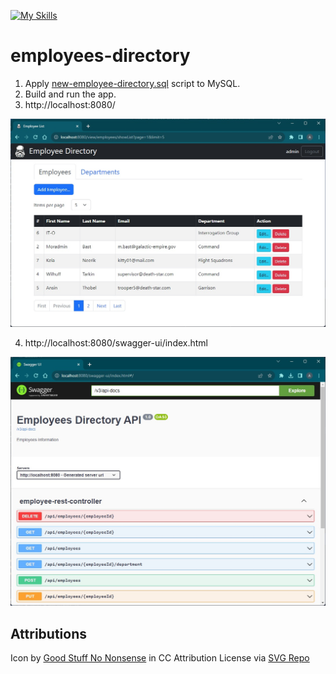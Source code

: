 [![My Skills](https://skillicons.dev/icons?i=java,spring,hibernate,mysql,html,bootstrap&theme=light)](https://skillicons.dev)
# employees-directory

1. Apply [new-employee-directory.sql](./new-employee-directory.sql) script to MySQL.
2. Build and run the app.
3. http://localhost:8080/

![screenshot](/src/main/resources/static/images/screenshot.jpg?raw=true)

4. http://localhost:8080/swagger-ui/index.html

![screenshot2](/src/main/resources/static/images/screenshot2.jpg?raw=true)

## Attributions

Icon by <a href="https://goodstuffnononsense.com/hand-drawn-icons/space-icons/?ref=svgrepo.com" target="_blank">Good Stuff No Nonsense</a> in CC Attribution License via <a href="https://www.svgrepo.com/" target="_blank">SVG Repo</a>
